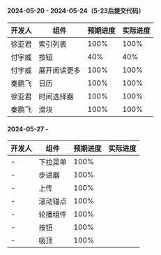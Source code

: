 #### 2024-05-20 - 2024-05-24（5-23后提交代码）

|开发人	|组件			|预期进度	|实际进度	|
|---	|---			|---		|---		|
|徐亚君	| 索引列表		|100%		|100%		|
|付宇威	| 按钮			|40%		|40%		|
|付宇威	| 展开阅读更多	|100%		|100%		|
|秦鹏飞	| 日历			|100%		|100%		|
|徐亚君	| 时间选择器		|100%		|100%		|
|秦鹏飞	| 滑块			|100%		|100%		|

#### 2024-05-27 -
|开发人	|组件		|预期进度	|实际进度	|
|---	|---		|---		|---		|
|-		|下拉菜单	|100%		|			|
|-		|步进器		|100%		|			|
|-		|上传		|100%		|			|
|-		|滚动锚点	|100%		|			|
|-		|轮播组件	|100%		|			|
|-		|按钮		|100%		|			|
|-		|吸顶		|100%		|			|

